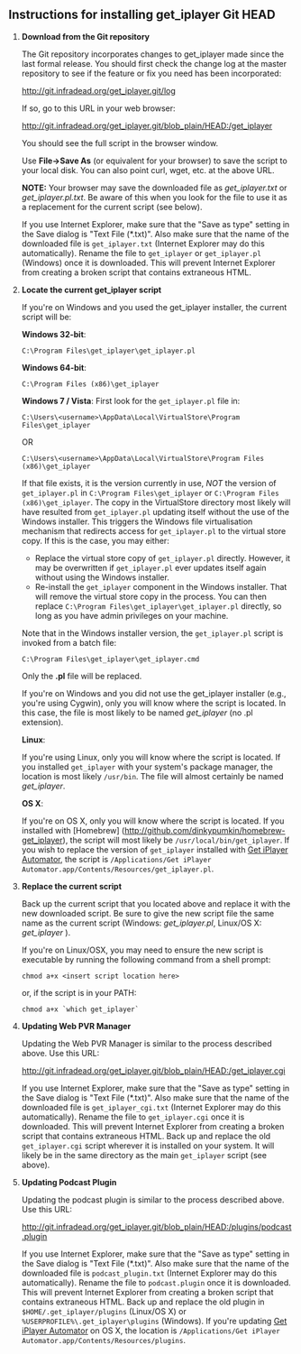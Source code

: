 ## Instructions for installing get_iplayer Git HEAD

1. **Download from the Git repository**

    The Git repository incorporates changes to get_iplayer made since the last formal release. You should first check the change log at the master repository to see if the feature or fix you need has been incorporated:

    <http://git.infradead.org/get_iplayer.git/log>

    If so, go to this URL in your web browser:
    
    <http://git.infradead.org/get_iplayer.git/blob_plain/HEAD:/get_iplayer>

    You should see the full script in the browser window.
    
    Use **File->Save As** (or equivalent for your browser) to save the script to your local disk. You can also point curl, wget, etc. at the above URL.
    
    **NOTE:** Your browser may save the downloaded file as _get\_iplayer.txt_ or _get\_iplayer.pl.txt_.  Be aware of this when you look for the file to use it as a replacement for the current script (see below).

    If you use Internet Explorer, make sure that the "Save as type" setting in the Save dialog is "Text File (*.txt)". Also make sure that the name of the downloaded file is `get_iplayer.txt` (Internet Explorer may do this automatically).  Rename the file to `get_iplayer` or `get_iplayer.pl` (Windows) once it is downloaded. This will prevent Internet Explorer from creating a broken script that contains extraneous HTML.
    
2. **Locate the current get\_iplayer script**
   
    If you're on Windows and you used the get\_iplayer installer, the current script will be:

    **Windows 32-bit**:

    `C:\Program Files\get_iplayer\get_iplayer.pl`

    **Windows 64-bit**:

    `C:\Program Files (x86)\get_iplayer`

    **Windows 7 / Vista**: First look for the `get_iplayer.pl` file in:

    `C:\Users\<username>\AppData\Local\VirtualStore\Program Files\get_iplayer`

    OR

    `C:\Users\<username>\AppData\Local\VirtualStore\Program Files (x86)\get_iplayer`
    
    If that file exists, it is the version currently in use, *NOT* the version of `get_iplayer.pl` in `C:\Program Files\get_iplayer` or `C:\Program Files (x86)\get_iplayer`.  The copy in the VirtualStore directory most likely will have resulted from `get_iplayer.pl` updating itself without the use of the Windows installer.  This triggers the Windows file virtualisation mechanism that redirects access for `get_iplayer.pl` to the virtual store copy.  If this is the case, you may either:
    * Replace the virtual store copy of `get_iplayer.pl` directly.  However, it may be overwritten if `get_iplayer.pl` ever updates itself again without using the Windows installer.
    * Re-install the `get_iplayer` component in the Windows installer.  That will remove the virtual store copy in the process.  You can then replace `C:\Program Files\get_iplayer\get_iplayer.pl` directly, so long as you have admin privileges on your machine. 

    Note that in the Windows installer version, the `get_iplayer.pl` script is invoked from a batch file:

    `C:\Program Files\get_iplayer\get_iplayer.cmd`

    Only the **.pl** file will be replaced.

    If you're on Windows and you did not use the get\_iplayer installer (e.g., you're using Cygwin), only you will know where the script is located.  In this case, the file is most likely to be named _get\_iplayer_ (no .pl extension).

    **Linux**:

    If you're using Linux, only you will know where the script is located.  If you installed `get_iplayer` with your system's package manager, the location is most likely `/usr/bin`.  The file will almost certainly be named _get\_iplayer_.  

    **OS X**:

    If you're on OS X, only you will know where the script is located.  If you installed with [Homebrew] (http://github.com/dinkypumkin/homebrew-get_iplayer), the script will most likely be `/usr/local/bin/get_iplayer`.  If you wish to replace the version of `get_iplayer` installed with [Get iPlayer Automator](http://code.google.com/p/get-iplayer-automator), the script is `/Applications/Get iPlayer Automator.app/Contents/Resources/get_iplayer.pl`.

3. **Replace the current script**

    Back up the current script that you located above and replace it with the new downloaded script.  Be sure to give the new script file the same name as the current script (Windows:  _get\_iplayer.pl_, Linux/OS X:  _get\_iplayer_ ).

    If you're on Linux/OSX, you may need to ensure the new script is executable by running the following command from a shell prompt:

    `chmod a+x <insert script location here>`

    or, if the script is in your PATH:

    ``chmod a+x `which get_iplayer` ``

4. **Updating Web PVR Manager**

    Updating the Web PVR Manager is similar to the process described above.  Use this URL: 

    <http://git.infradead.org/get_iplayer.git/blob_plain/HEAD:/get_iplayer.cgi>

    If you use Internet Explorer, make sure that the "Save as type" setting in the Save dialog is "Text File (*.txt)".  Also make sure that the name of the downloaded file is `get_iplayer_cgi.txt` (Internet Explorer may do this automatically).  Rename the file to `get_iplayer.cgi` once it is downloaded.  This will prevent Internet Explorer from creating a broken script that contains extraneous HTML.  Back up and replace the old `get_iplayer.cgi` script wherever it is installed on your system.  It will likely be in the same directory as the main `get_iplayer` script (see above).

5. **Updating Podcast Plugin**

    Updating the podcast plugin is similar to the process described above.  Use this URL: 

    <http://git.infradead.org/get_iplayer.git/blob_plain/HEAD:/plugins/podcast.plugin>

    If you use Internet Explorer, make sure that the "Save as type" setting in the Save dialog is "Text File (*.txt)".  Also make sure that the name of the downloaded file is `podcast_plugin.txt` (Internet Explorer may do this automatically).  Rename the file to `podcast.plugin` once it is downloaded.  This will prevent Internet Explorer from creating a broken script that contains extraneous HTML.  Back up and replace the old plugin in `$HOME/.get_iplayer/plugins` (Linux/OS X) or `%USERPROFILE%\.get_iplayer\plugins` (Windows).  If you're updating [Get iPlayer Automator](http://code.google.com/p/get-iplayer-automator) on OS X, the location is `/Applications/Get iPlayer Automator.app/Contents/Resources/plugins`.